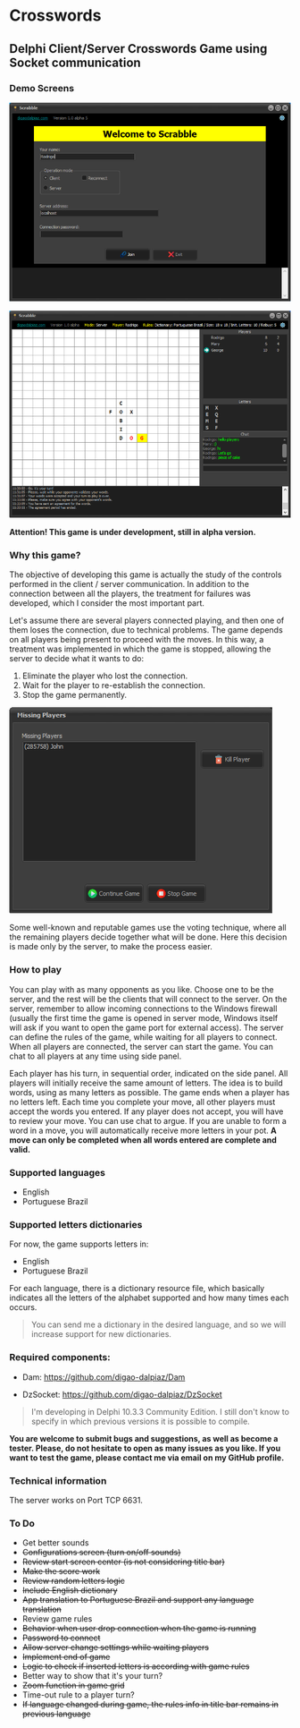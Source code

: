 # Crosswords

## Delphi Client/Server Crosswords Game using Socket communication

### Demo Screens

![Welcome screen](Images/demo_welcome.png)

![Playing screen](Images/demo_playing.png)

**Attention! This game is under development, still in alpha version.**

### Why this game?

The objective of developing this game is actually the study of the controls performed in the client / server communication.
In addition to the connection between all the players, the treatment for failures was developed, which I consider the most important part.

Let's assume there are several players connected playing, and then one of them loses the connection, due to technical problems.
The game depends on all players being present to proceed with the moves. In this way, a treatment was implemented in which the game is stopped, allowing the server to decide what it wants to do:

1. Eliminate the player who lost the connection.
2. Wait for the player to re-establish the connection.
3. Stop the game permanently.

![Missing players screen](Images/demo_drop.png)

Some well-known and reputable games use the voting technique, where all the remaining players decide together what will be done. Here this decision is made only by the server, to make the process easier.

### How to play

You can play with as many opponents as you like.
Choose one to be the server, and the rest will be the clients that will connect to the server.
On the server, remember to allow incoming connections to the Windows firewall (usually the first time the game is opened in server mode, Windows itself will ask if you want to open the game port for external access).
The server can define the rules of the game, while waiting for all players to connect.
When all players are connected, the server can start the game.
You can chat to all players at any time using side panel.

Each player has his turn, in sequential order, indicated on the side panel.
All players will initially receive the same amount of letters.
The idea is to build words, using as many letters as possible.
The game ends when a player has no letters left.
Each time you complete your move, all other players must accept the words you entered. If any player does not accept, you will have to review your move. You can use chat to argue.
If you are unable to form a word in a move, you will automatically receive more letters in your pot.
**A move can only be completed when all words entered are complete and valid.**

### Supported languages

- English
- Portuguese Brazil

### Supported letters dictionaries

For now, the game supports letters in:
- English
- Portuguese Brazil

For each language, there is a dictionary resource file, which basically indicates all the letters of the alphabet supported and how many times each occurs.

> You can send me a dictionary in the desired language, and so we will increase support for new dictionaries.

### Required components:

- Dam: https://github.com/digao-dalpiaz/Dam

- DzSocket: https://github.com/digao-dalpiaz/DzSocket

> I'm developing in Delphi 10.3.3 Community Edition. I still don't know to specify in which previous versions it is possible to compile.

**You are welcome to submit bugs and suggestions, as well as become a tester. Please, do not hesitate to open as many issues as you like. If you want to test the game, please contact me via email on my GitHub profile.**

### Technical information

The server works on Port TCP 6631.

### To Do

- Get better sounds
- ~~Configurations screen (turn on/off sounds)~~
- ~~Review start screen center (is not considering title bar)~~
- ~~Make the score work~~
- ~~Review random letters logic~~
- ~~Include English dictionary~~
- ~~App translation to Portuguese Brazil and support any language translation~~
- Review game rules
- ~~Behavior when user drop connection when the game is running~~
- ~~Password to connect~~
- ~~Allow server change settings while waiting players~~
- ~~Implement end of game~~
- ~~Logic to check if inserted letters is according with game rules~~
- Better way to show that it's your turn?
- ~~Zoom function in game grid~~
- Time-out rule to a player turn?
- ~~If language changed during game, the rules info in title bar remains in previous language~~
